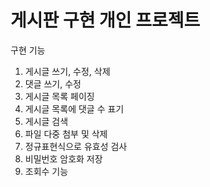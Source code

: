 # 게시판 구현 개인 프로젝트 

구현 기능 
1. 게시글 쓰기, 수정, 삭제 
2. 댓글 쓰기, 수정 
3. 게시글 목록 페이징 
4. 게시글 목록에 댓글 수 표기 
5. 게시글 검색 
6. 파일 다중 첨부 및 삭제 
7. 정규표현식으로 유효성 검사 
8. 비밀번호 암호화 저장 
9. 조회수 기능
